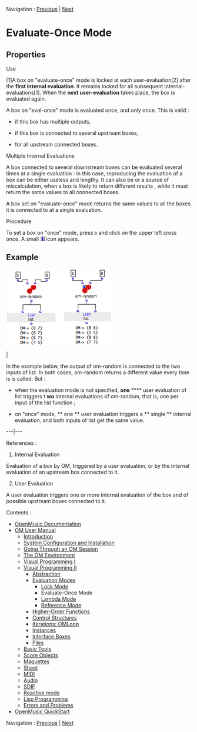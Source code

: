 
Navigation : [Previous](LockMode "page précédente\(Lock Mode\)") |
[Next](LambdaMode "Next\(Lambda Mode\)")

# Evaluate-Once Mode

## Properties

Use

[1]A box on "evaluate-once" mode is locked at each user-evaluation[2] after
the **first internal evaluation**. It remains locked for all subsequent
internal-evaluations[1]. When the **next user-evaluation** takes place, the
box is evaluated again.

A box on "eval-once" mode is evaluated once, and only once. This is valid :

  * if this box has multiple outputs,

  * if this box is connected to several upstream boxes,

  * for all upstream connected boxes.

Multiple Internal Evaluations

A box connected to several downstream boxes can be  evaluated several times at
a single evaluation : in this case, reproducing the evaluation of a box can be
either useless and lengthy. It can also be or a source of miscalculation,
when a box is likely to return different results , while it must return the
same values to all connected boxes.

A box set on "evaluate-once" mode returns the same values to all the boxes it
is connected to at a single evaluation.

Procedure

To set a box on "once" mode, press `b` and click on the upper left cross once.
A small ![](../res/oneicon_icon.png) icon appears.

## Example

![](../res/evalonce11.png)

|

In the example below, the output of om-random is connected to the two inputs
of list. In both cases, om-random returns a different value every time is is
called. But :

  * when the evaluation mode is not specified,  **one** **** user evaluation of list triggers t **wo** internal evaluations of om-random, that is, one per input of the list function ;

  * on "once" mode, ** one ** user evaluation triggers a ** single ** internal evaluation, and both inputs of list get the same value. 

  
  
---|---  
  
References :

  1. Internal Evaluation

Evaluation of a box by OM, triggered by a user evaluation, or by the internal
evaluation of an upstream box connected to it.

  2. User Evaluation

A user evaluation triggers one or more internal evaluation of the box and of
possible upstream boxes connected to it.

Contents :

  * [OpenMusic Documentation](OM-Documentation)
  * [OM User Manual](OM-User-Manual)
    * [Introduction](00-Contents)
    * [System Configuration and Installation](Installation)
    * [Going Through an OM Session](Goingthrough)
    * [The OM Environment](Environment)
    * [Visual Programming I](BasicVisualProgramming)
    * [Visual Programming II](AdvancedVisualProgramming)
      * [Abstraction](Abstraction)
      * [Evaluation Modes](EvalModes)
        * [Lock Mode](LockMode)
        * Evaluate-Once Mode
        * [Lambda Mode](LambdaMode)
        * [Reference Mode](RefMode)
      * [Higher-Order Functions](HighOrder)
      * [Control Structures](Control)
      * [Iterations: OMLoop](OMLoop)
      * [Instances](Instances)
      * [Interface Boxes](InterfaceBoxes)
      * [Files](Files)
    * [Basic Tools](BasicObjects)
    * [Score Objects](ScoreObjects)
    * [Maquettes](Maquettes)
    * [Sheet](Sheet)
    * [MIDI](MIDI)
    * [Audio](Audio)
    * [SDIF](SDIF)
    * [Reactive mode](Reactive)
    * [Lisp Programming](Lisp)
    * [Errors and Problems](errors)
  * [OpenMusic QuickStart](QuickStart-Chapters)

Navigation : [Previous](LockMode "page précédente\(Lock Mode\)") |
[Next](LambdaMode "Next\(Lambda Mode\)")

